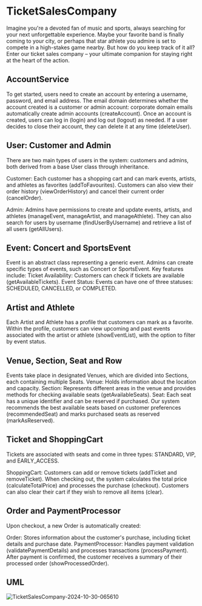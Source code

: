 # TicketSalesCompany
Imagine you're a devoted fan of music and sports, always searching for your next unforgettable experience. Maybe your favorite band is finally coming to your city, or perhaps that star athlete you admire is set to compete in a high-stakes game nearby. But how do you keep track of it all? Enter our ticket sales company – your ultimate companion for staying right at the heart of the action.

## AccountService
To get started, users need to create an account by entering a username, password, and email address. The email domain determines whether the account created is a customer or admin account: corporate domain emails automatically create admin accounts (createAccount). Once an account is created, users can log in (login) and log out (logout) as needed. If a user decides to close their account, they can delete it at any time (deleteUser).

## User: Customer and Admin
There are two main types of users in the system: customers and admins, both derived from a base User class through inheritance.

Customer: Each customer has a shopping cart and can mark events, artists, and athletes as favorites (addToFavourites). Customers can also view their order history (viewOrderHistory) and cancel their current order (cancelOrder).

Admin: Admins have permissions to create and update events, artists, and athletes (manageEvent, manageArtist, and manageAthlete). They can also search for users by username (findUserByUsername) and retrieve a list of all users (getAllUsers).

## Event: Concert and SportsEvent
Event is an abstract class representing a generic event. Admins can create specific types of events, such as Concert or SportsEvent. Key features include:
Ticket Availability: Customers can check if tickets are available (getAvailableTickets).
Event Status: Events can have one of three statuses: SCHEDULED, CANCELLED, or COMPLETED.

## Artist and Athlete
Each Artist and Athlete has a profile that customers can mark as a favorite. Within the profile, customers can view upcoming and past events associated with the artist or athlete (showEventList), with the option to filter by event status.

## Venue, Section, Seat and Row
Events take place in designated Venues, which are divided into Sections, each containing multiple Seats.
Venue: Holds information about the location and capacity.
Section: Represents different areas in the venue and provides methods for checking available seats (getAvailableSeats).
Seat: Each seat has a unique identifier and can be reserved if purchased. Our system recommends the best available seats based on customer preferences (recommendedSeat) and marks purchased seats as reserved (markAsReserved).

## Ticket and ShoppingCart
Tickets are associated with seats and come in three types: STANDARD, VIP, and EARLY_ACCESS.

ShoppingCart: Customers can add or remove tickets (addTicket and removeTicket). When checking out, the system calculates the total price (calculateTotalPrice) and processes the purchase (checkout). Customers can also clear their cart if they wish to remove all items (clear).

## Order and PaymentProcessor
Upon checkout, a new Order is automatically created:

Order: Stores information about the customer's purchase, including ticket details and purchase date.
PaymentProcessor: Handles payment validation (validatePaymentDetails) and processes transactions (processPayment). After payment is confirmed, the customer receives a summary of their processed order (showProcessedOrder).

## UML
![TicketSalesCompany-2024-10-30-065610](https://github.com/user-attachments/assets/db568905-66f4-49e5-95e4-0e6d871c96ca)
